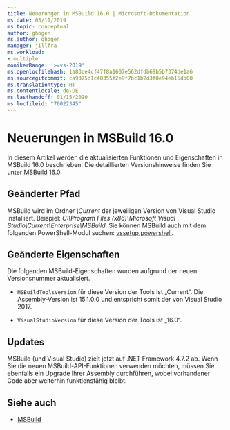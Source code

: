 ```yaml
---
title: Neuerungen in MSBuild 16.0 | Microsoft-Dokumentation
ms.date: 03/11/2019
ms.topic: conceptual
author: ghogen
ms.author: ghogen
manager: jillfra
ms.workload:
- multiple
monikerRange: '>=vs-2019'
ms.openlocfilehash: 1a83ce4cf47f8a1607e562dfdb69b5b7374de1a6
ms.sourcegitcommit: ca9375d1c48355f2e9f7bc1b2d3f0e94eb15db00
ms.translationtype: HT
ms.contentlocale: de-DE
ms.lasthandoff: 01/15/2020
ms.locfileid: "76022345"
---
```

# <a name="whats-new-in-msbuild-160"></a>Neuerungen in MSBuild 16.0

In diesem Artikel werden die aktualisierten Funktionen und Eigenschaften in MSBuild 16.0 beschrieben. Die detaillierten Versionshinweise finden Sie unter [MSBuild 16.0](https://github.com/microsoft/msbuild/releases/tag/v16.0.461.62831).

## <a name="changed-path"></a>Geänderter Pfad

 MSBuild wird im Ordner *\Current* der jeweiligen Version von Visual Studio installiert. Beispiel: *C:\Program Files (x86)\Microsoft Visual Studio\Current\Enterprise\MSBuild*. Sie können MSBuild auch mit dem folgenden PowerShell-Modul suchen: [vssetup.powershell](https://github.com/Microsoft/vssetup.powershell).

## <a name="changed-properties"></a>Geänderte Eigenschaften

 Die folgenden MSBuild-Eigenschaften wurden aufgrund der neuen Versionsnummer aktualisiert.

- `MSBuildToolsVersion` für diese Version der Tools ist „Current“. Die Assembly-Version ist 15.1.0.0 und entspricht somit der von Visual Studio 2017.

- `VisualStudioVersion` für diese Version der Tools ist „16.0“.

## <a name="updates"></a>Updates

MSBuild (und Visual Studio) zielt jetzt auf .NET Framework 4.7.2 ab. Wenn Sie die neuen MSBuild-API-Funktionen verwenden möchten, müssen Sie ebenfalls ein Upgrade Ihrer Assembly durchführen, wobei vorhandener Code aber weiterhin funktionsfähig bleibt.

## <a name="see-also"></a>Siehe auch
- [MSBuild](../msbuild/msbuild.md)
